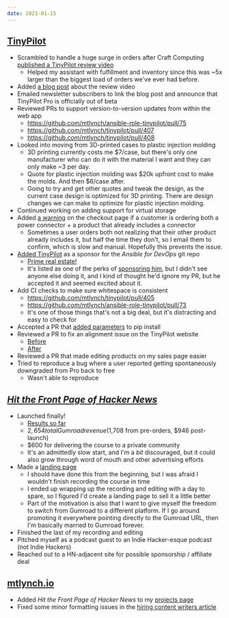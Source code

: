 ```yaml
---
date: 2021-01-15
---
```


## [TinyPilot](https://tinypilotkvm.com)

- Scrambled to handle a huge surge in orders after Craft Computing [published a TinyPilot review video](https://youtu.be/CyEpshm16HY)
  - Helped my assistant with fulfillment and inventory since this was ~5x larger than the biggest load of orders we've ever had before.
- Added [a blog post](https://tinypilotkvm.com/blog/first-youtube-review) about the review video
- Emailed newsletter subscribers to link the blog post and announce that TinyPilot Pro is officially out of beta
- Reviewed PRs to support version-to-version updates from within the web app
  - <https://github.com/mtlynch/ansible-role-tinypilot/pull/75>
  - <https://github.com/mtlynch/tinypilot/pull/407>
  - <https://github.com/mtlynch/tinypilot/pull/408>
- Looked into moving from 3D-printed cases to plastic injection molding
  - 3D printing currently costs me $7/case, but there's only one manufacturer who can do it with the material I want and they can only make ~3 per day.
  - Quote for plastic injection molding was $20k upfront cost to make the molds. And then $6/case after.
  - Going to try and get other quotes and tweak the design, as the current case design is optimized for 3D printing. There are design changes we can make to optimize for plastic injection molding.
- Continued working on adding support for virtual storage
- Added [a warning](wRC5.webp) on the checkout page if a customer is ordering both a power connector + a product that already includes a connector
  - Sometimes a user orders both not realizing that their other product already includes it, but half the time they don't, so I email them to confirm, which is slow and manual. Hopefully this prevents the issue.
- [Added TinyPilot](https://github.com/geerlingguy/ansible-for-devops/pull/375) as a sponsor for the _Ansible for DevOps_ git repo
  - [Prime real estate!](K2Kq.webp)
  - It's listed as one of the perks of [sponsoring him](https://github.com/sponsors/geerlingguy), but I didn't see anyone else doing it, and I kind of thought he'd ignore my PR, but he accepted it and seemed excited about it.
- Add CI checks to make sure whitespace is consistent
  - <https://github.com/mtlynch/tinypilot/pull/405>
  - <https://github.com/mtlynch/ansible-role-tinypilot/pull/73>
  - It's one of those things that's not a big deal, but it's distracting and easy to check for
- Accepted a PR that [added parameters](https://github.com/mtlynch/ansible-role-tinypilot/pull/72) to pip install
- Reviewed a PR to fix an alignment issue on the TinyPilot website
  - [Before](oN91.webp)
  - [After](WnQS.webp)
- Reviewed a PR that made editing products on my sales page easier
- Tried to reproduce a bug where a user reported getting spontaneously downgraded from Pro back to free
  - Wasn't able to reproduce

## [_Hit the Front Page of Hacker News_](https://hitthefrontpage.com)

- Launched finally!
  - [Results so far](XRTm.webp)
  - $2,654 total Gumroad revenue ($1,708 from pre-orders, $946 post-launch)
  - $600 for delivering the course to a private community
  - It's an admittedly slow start, and I'm a _bit_ discouraged, but it could also grow through word of mouth and other advertising efforts
- Made a [landing page](https://hitthefrontpage.com/)
  - I should have done this from the beginning, but I was afraid I wouldn't finish recording the course in time
  - I ended up wrapping up the recording and editing with a day to spare, so I figured I'd create a landing page to sell it a little better
  - Part of the motivation is also that I want to give myself the freedom to switch from Gumroad to a different platform. If I go around promoting it everywhere pointing directly to the Gumroad URL, then I'm basically married to Gumroad forever.
- Finished the last of my recording and editing
- Pitched myself as a podcast guest to an Indie Hacker-esque podcast (not Indie Hackers)
- Reached out to a HN-adjacent site for possible sponsorship / affiliate deal

## [mtlynch.io](https://mtlynch.io)

- Added _Hit the Front Page of Hacker News_ to my [projects page](https://mtlynch.io/projects/)
- Fixed some minor formatting issues in the [hiring content writers article](https://github.com/mtlynch/mtlynch.io/pull/724)
